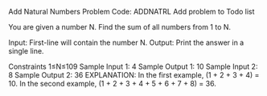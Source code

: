 Add Natural Numbers Problem Code: ADDNATRL
Add problem to Todo list

You are given a number N. Find the sum of all numbers from 1 to N.

Input:
First-line will contain the number N.
Output:
Print the answer in a single line.

Constraints
1≤N≤109
Sample Input 1:
4
Sample Output 1:
10
Sample Input 2:
8
Sample Output 2:
36
EXPLANATION:
In the first example, (1 + 2 + 3 + 4) = 10.
In the second example, (1 + 2 + 3 + 4 + 5 + 6 + 7 + 8) = 36.